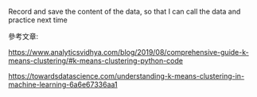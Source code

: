 Record and save the content of the data, so that I can call the data and practice next time

參考文章:

https://www.analyticsvidhya.com/blog/2019/08/comprehensive-guide-k-means-clustering/#k-means-clustering-python-code

https://towardsdatascience.com/understanding-k-means-clustering-in-machine-learning-6a6e67336aa1
